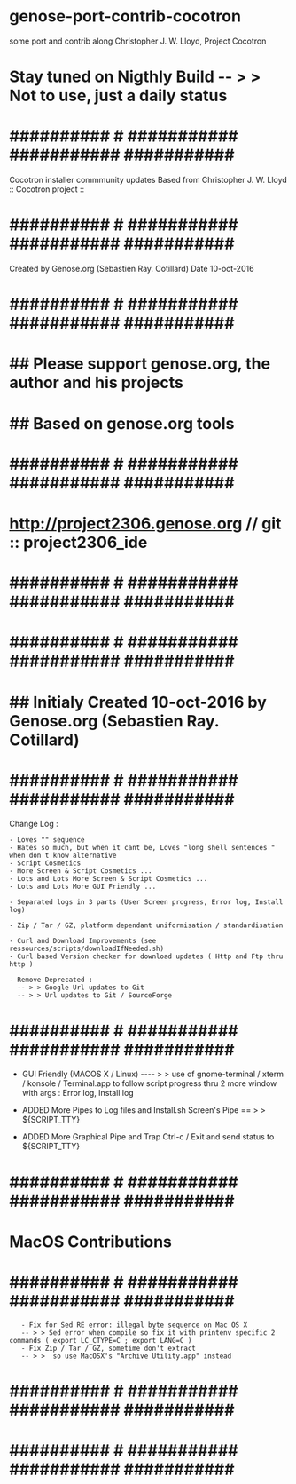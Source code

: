 # genose-port-contrib-cocotron
some port and contrib along Christopher J. W. Lloyd, Project Cocotron

# Stay tuned on Nigthly Build -- > > Not to use, just a daily status

# ########## # ########### ########### ########### ##########
   Cocotron installer commmunity updates
   Based from Christopher J. W. Lloyd
       :: Cocotron project ::
# ########## # ########### ########### ########### ##########
   Created by Genose.org (Sebastien Ray. Cotillard)
   Date 10-oct-2016
   
# ########## # ########### ########### ########### ##########
# ## Please support genose.org, the author and his projects
# ##           Based on genose.org tools
# ########## # ########### ########### ########### ##########
# http://project2306.genose.org  // git :: project2306_ide 
# ########## # ########### ########### ########### ##########

# ########## # ########### ########### ########### ##########
# ##   Initialy Created 10-oct-2016 by Genose.org (Sebastien Ray. Cotillard)
# ########## # ########### ########### ########### ##########

   Change Log :

    - Loves "" sequence
    - Hates so much, but when it cant be, Loves "long shell sentences " when don t know alternative
    - Script Cosmetics
    - More Screen & Script Cosmetics ...
    - Lots and Lots More Screen & Script Cosmetics ...
    - Lots and Lots More GUI Friendly ...
    
    - Separated logs in 3 parts (User Screen progress, Error log, Install log)
    
    - Zip / Tar / GZ, platform dependant uniformisation / standardisation
   
    - Curl and Download Improvements (see ressources/scripts/downloadIfNeeded.sh)
    - Curl based Version checker for download updates ( Http and Ftp thru http )
    
    - Remove Deprecated :
      -- > > Google Url updates to Git
      -- > > Url updates to Git / SourceForge
      
# ########## # ########### ########### ########### ##########

   - GUI Friendly (MACOS X / Linux)
     ---- > > use of gnome-terminal / xterm / konsole / Terminal.app to follow script progress thru 2 more window with args : Error log, Install log

   - ADDED More Pipes to Log files and Install.sh Screen's Pipe == > > ${SCRIPT_TTY}
   - ADDED More Graphical Pipe and Trap Ctrl-c / Exit  and send status to ${SCRIPT_TTY}
   
# ########## # ########### ########### ########### ##########
# MacOS Contributions
# ########## # ########### ########### ########### ##########

       - Fix for Sed RE error: illegal byte sequence on Mac OS X
       -- > > Sed error when compile so fix it with printenv specific 2 commands ( export LC_CTYPE=C ; export LANG=C )
       - Fix Zip / Tar / GZ, sometime don't extract
       -- > >  so use MacOSX's "Archive Utility.app" instead
 
# ########## # ########### ########### ########### ##########
# ########## # ########### ########### ########### ##########
